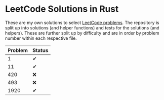 # LeetCode Solutions in Rust

These are my own solutions to select [LeetCode problems](https://leetcode.com/problemset/all/?page=1). The repository is split up into solutions (and helper functions) and tests for the solutions (and helpers). These are further split up by difficulty and are in order by problem number within each respective file.

<!-- ✔ -->
<!-- ❌ -->
| Problem | Status |
| ------- | ------ |
| 1       | ✔      |
| 11      | ✔      |
| 420     | ❌      |
| 493     | ❌      |
| 1920    | ✔      |